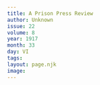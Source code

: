 ```yaml
---
title: A Prison Press Review
author: Unknown
issue: 22
volume: 8
year: 1917
month: 33
day: VI
tags:
layout: page.njk
image:
---
```



